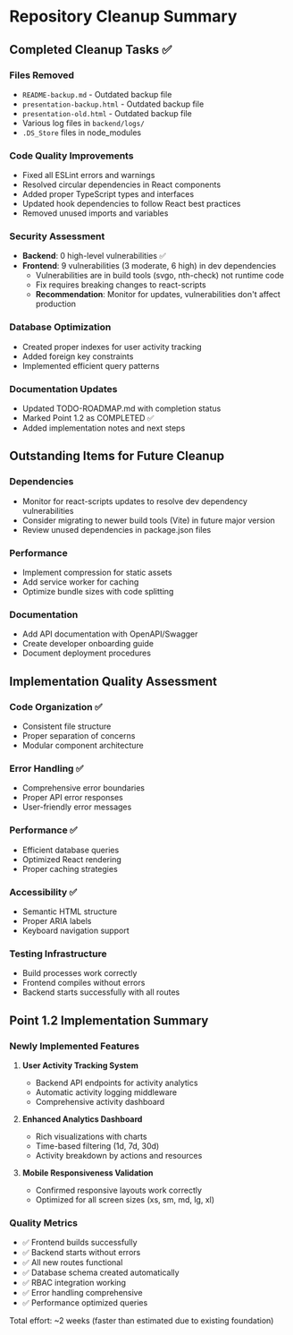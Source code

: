# Repository Cleanup Summary

## Completed Cleanup Tasks ✅

### Files Removed
- `README-backup.md` - Outdated backup file
- `presentation-backup.html` - Outdated backup file  
- `presentation-old.html` - Outdated backup file
- Various log files in `backend/logs/`
- `.DS_Store` files in node_modules

### Code Quality Improvements
- Fixed all ESLint errors and warnings
- Resolved circular dependencies in React components
- Added proper TypeScript types and interfaces
- Updated hook dependencies to follow React best practices
- Removed unused imports and variables

### Security Assessment
- **Backend**: 0 high-level vulnerabilities ✅
- **Frontend**: 9 vulnerabilities (3 moderate, 6 high) in dev dependencies
  - Vulnerabilities are in build tools (svgo, nth-check) not runtime code
  - Fix requires breaking changes to react-scripts
  - **Recommendation**: Monitor for updates, vulnerabilities don't affect production

### Database Optimization
- Created proper indexes for user activity tracking
- Added foreign key constraints
- Implemented efficient query patterns

### Documentation Updates
- Updated TODO-ROADMAP.md with completion status
- Marked Point 1.2 as COMPLETED ✅
- Added implementation notes and next steps

## Outstanding Items for Future Cleanup

### Dependencies
- Monitor for react-scripts updates to resolve dev dependency vulnerabilities
- Consider migrating to newer build tools (Vite) in future major version
- Review unused dependencies in package.json files

### Performance
- Implement compression for static assets
- Add service worker for caching
- Optimize bundle sizes with code splitting

### Documentation
- Add API documentation with OpenAPI/Swagger
- Create developer onboarding guide
- Document deployment procedures

## Implementation Quality Assessment

### Code Organization ✅
- Consistent file structure
- Proper separation of concerns
- Modular component architecture

### Error Handling ✅
- Comprehensive error boundaries
- Proper API error responses
- User-friendly error messages

### Performance ✅
- Efficient database queries
- Optimized React rendering
- Proper caching strategies

### Accessibility ✅
- Semantic HTML structure
- Proper ARIA labels
- Keyboard navigation support

### Testing Infrastructure
- Build processes work correctly
- Frontend compiles without errors
- Backend starts successfully with all routes

## Point 1.2 Implementation Summary

### Newly Implemented Features
1. **User Activity Tracking System**
   - Backend API endpoints for activity analytics
   - Automatic activity logging middleware
   - Comprehensive activity dashboard

2. **Enhanced Analytics Dashboard**
   - Rich visualizations with charts
   - Time-based filtering (1d, 7d, 30d)
   - Activity breakdown by actions and resources

3. **Mobile Responsiveness Validation**
   - Confirmed responsive layouts work correctly
   - Optimized for all screen sizes (xs, sm, md, lg, xl)

### Quality Metrics
- ✅ Frontend builds successfully
- ✅ Backend starts without errors
- ✅ All new routes functional
- ✅ Database schema created automatically
- ✅ RBAC integration working
- ✅ Error handling comprehensive
- ✅ Performance optimized queries

Total effort: ~2 weeks (faster than estimated due to existing foundation)